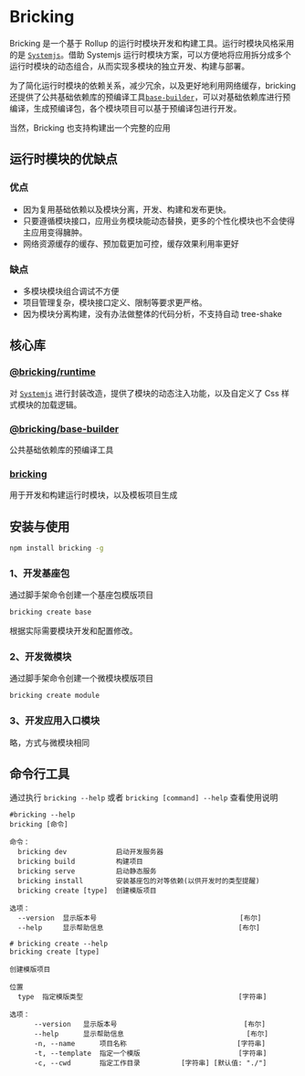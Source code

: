 # Bricking

Bricking 是一个基于 Rollup 的运行时模块开发和构建工具。运行时模块风格采用的是 [`Systemjs`](https://github.com/systemjs/systemjs)。借助 Systemjs 运行时模块方案，可以方便地将应用拆分成多个运行时模块的动态组合，从而实现多模块的独立开发、构建与部署。

为了简化运行时模块的依赖关系，减少冗余，以及更好地利用网络缓存，bricking 还提供了公共基础依赖库的预编译工具[`base-builder`](packages/base-builder/README.md)，可以对基础依赖库进行预编译，生成预编译包，各个模块项目可以基于预编译包进行开发。

当然，Bricking 也支持构建出一个完整的应用

## 运行时模块的优缺点

### 优点

- 因为复用基础依赖以及模块分离，开发、构建和发布更快。
- 只要遵循模块接口，应用业务模块能动态替换，更多的个性化模块也不会使得主应用变得臃肿。
- 网络资源缓存的缓存、预加载更加可控，缓存效果利用率更好

### 缺点

- 多模块模块组合调试不方便
- 项目管理复杂，模块接口定义、限制等要求更严格。
- 因为模块分离构建，没有办法做整体的代码分析，不支持自动 tree-shake


## 核心库

### [@bricking/runtime](./packages/runtime/README.md)

对 [`Systemjs`](https://github.com/systemjs/systemjs) 进行封装改造，提供了模块的动态注入功能，以及自定义了 Css 样式模块的加载逻辑。

### [@bricking/base-builder](./packages/base-builder/README.md)

公共基础依赖库的预编译工具

### [bricking](./packages/bricking/README.md)

用于开发和构建运行时模块，以及模板项目生成

## 安装与使用

```sh
npm install bricking -g
```

### 1、开发基座包

通过脚手架命令创建一个基座包模版项目

```sh
bricking create base
```

根据实际需要模块开发和配置修改。

### 2、开发微模块

通过脚手架命令创建一个微模块模版项目

```sh
bricking create module
```

### 3、开发应用入口模块

略，方式与微模块相同

## 命令行工具

通过执行 `bricking --help` 或者 `bricking [command] --help` 查看使用说明

```
#bricking --help
bricking [命令]

命令：
  bricking dev            启动开发服务器
  bricking build          构建项目
  bricking serve          启动静态服务
  bricking install        安装基座包的对等依赖(以供开发时的类型提醒)
  bricking create [type]  创建模版项目

选项：
  --version  显示版本号                                   [布尔]
  --help     显示帮助信息                                 [布尔]
```

```
# bricking create --help
bricking create [type]

创建模版项目

位置
  type  指定模版类型                                      [字符串]

选项：
      --version   显示版本号                               [布尔]
      --help      显示帮助信息                              [布尔]
      -n, --name      项目名称                           [字符串]
      -t, --template  指定一个模版                        [字符串]
      -c, --cwd       指定工作目录          [字符串] [默认值: "./"]
```
